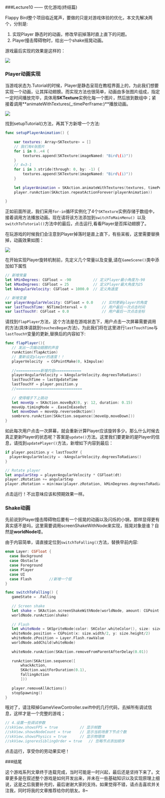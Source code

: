 ###Lecture10 —— 优化游戏(终结篇)




Flappy Bird整个项目临近尾声，要做的只是对游戏体验的优化，本文先解决两个，分别是:

1. 实现Player 静态时的动画，修改早前掉落时直上直下的问题。
2. Player撞击障碍物时，给出一个shake摇晃动画。

游戏最后实现的效果是这样的：

![](https://raw.githubusercontent.com/colourful987/JustMakeGame-FlappyBird/master/Resource/L10/L10-show.gif)


### Player动画实现

当游戏状态为.Tutorial的时候，Player是静态呈现在教程界面上的，为此我们想要实现一个动画，让其挥动翅膀。而实现方法也很简单，动画由多张图片组成，指定一定时间播放完毕，具体用**SKTexture**实例化每一个图片，然后放到数组中；紧接着调用**animateWithTextures(_:timePerFrame:)**播放动画。

![](https://raw.githubusercontent.com/colourful987/JustMakeGame-FlappyBird/master/Resource/L10/L10-texture.png)

找到setupTutorial()方法，再其下方新增一个方法:

```swift
func setupPlayerAnimation() {
    
    var textures: Array<SKTexture> = []
    // 我们有4张图片
    for i in 0..<4 {
        textures.append(SKTexture(imageNamed: "Bird\(i)"))
    }
    // 4=3-1
    for i in 3.stride(through: 0, by: -1) {
        textures.append(SKTexture(imageNamed: "Bird\(i)"))
    }
    
    let playerAnimation = SKAction.animateWithTextures(textures, timePerFrame: 0.07)
    player.runAction(SKAction.repeatActionForever(playerAnimation))
    
}
```

正如前面所说，我们采用`for-in`循环实例化了4个`SKTexture`实例存储于数组中，接着调用方法播放动画。现在请将该方法添加到`switchToMainMenu() `以及`switchToTutorial()`方法中的最后，点击运行,看看Player是否挥动翅膀了。

在玩游戏的时候我们会注意到Player掉落时是直上直下，有些呆板，这里需要替换掉，动画效果如图：

![](https://raw.githubusercontent.com/colourful987/JustMakeGame-FlappyBird/master/Resource/L10/L10-rotate.png)

在开始实现Player旋转机制前，先定义几个常量以及变量,请在`GameScene()`类中添加如下属性

```swift
// 新增常量
let kMinDegrees: CGFloat = -90			// 定义Player最小角度为-90
let kMaxDegrees: CGFloat = 25			// 定义Player最大角度为25
let kAngularVelocity: CGFloat = 1000.0	// 定义角速度

// 新增变量
var playerAngularVelocity: CGFloat = 0.0	// 实时更新player的角度
var lastTouchTime: NSTimeInterval = 0		// 用户最后一次点击时间
var lastTouchY: CGFloat = 0.0				// 用户最后一次点击坐标
```

请找到`flapPlayer`方法，这个方法是在游戏状态下，用户点击一次屏幕需要调用的方法(具体请跳到`touchesBegan`方法)，为此我们将在这里进行`lastTouchTime`与`lastTouchY`变量的更新,替换后的内容如下:


```swift
func flapPlayer(){
   // 发出一次煽动翅膀的声音
   runAction(flapAction)
   // 重新设定player的速度！！
   playerVelocity  = CGPointMake(0, kImpulse)
   
   //===========新增内容============
   playerAngularVelocity = kAngularVelocity.degreesToRadians()
   lastTouchTime = lastUpdateTime
   lastTouchY = player.position.y
   //==============================
   
   // 使得帽子下上跳动
   let moveUp = SKAction.moveByX(0, y: 12, duration: 0.15)
   moveUp.timingMode = .EaseInEaseOut
   let moveDown = moveUp.reversedAction()
   sombrero.runAction(SKAction.sequence([moveUp,moveDown]))
}
```

如此每次用户点击一次屏幕，就会重新计算Player应该旋转多少。那么什么时候去真正更新Player的状态呢？答案是`update()`方法。这里我们要更新的是Player的信息，请找到`updatePlayer()`方法，新增如下内容到最后：

```swift
if player.position.y < lastTouchY {
  playerAngularVelocity = -kAngularVelocity.degreesToRadians()
}

// Rotate player
let angularStep = playerAngularVelocity * CGFloat(dt)
player.zRotation += angularStep
player.zRotation = min(max(player.zRotation, kMinDegrees.degreesToRadians()), kMaxDegrees.degreesToRadians())
```
点击运行！不出意味应该和预期效果一样。


### Shake动画

先前说到Player撞击障碍物后要有一个摇晃的动画以及闪烁的小锅，那样显得更有真实感不是吗，这里需要调用screenShakeWithNode来实现，摇晃对象是谁？自然是**worldNode**喽。

由于内容简单，请直接定位到`switchToFalling()`方法，替换早前内容:

```swift
enum Layer: CGFloat {
  case Background
  case Obstacle
  case Foreground
  case Player
  case UI
  case Flash		//新增一个层
}

func switchToFalling() {
   gameState = .Falling
   
   // Screen shake
   let shake = SKAction.screenShakeWithNode(worldNode, amount: CGPoint(x: 0, y: 7.0), oscillations: 10, duration: 1.0)
   worldNode.runAction(shake)
   
   // Flash
   let whiteNode = SKSpriteNode(color: SKColor.whiteColor(), size: size)
   whiteNode.position = CGPoint(x: size.width/2, y: size.height/2)
   whiteNode.zPosition = Layer.Flash.rawValue
   worldNode.addChild(whiteNode)
   
   whiteNode.runAction(SKAction.removeFromParentAfterDelay(0.01))
   
   runAction(SKAction.sequence([
       whackAction,
       SKAction.waitForDuration(0.1),
       fallingAction
       ]))
   
   player.removeAllActions()
   stopSpawning()
}
```

哦对了，请注释掉GameViewController.swift中的几行代码，去掉所有调试信息，这样才是一个完整的游戏；

```swift
// 4.设置一些调试参数
//skView.showsFPS = true          // 显示帧数
//skView.showsNodeCount = true    // 显示当前场景下节点个数
//skView.showsPhysics = true      // 显示物理体
//skView.ignoresSiblingOrder = true   // 忽略节点添加顺序
```

点击运行，享受你的劳动果实吧！



###结尾

这个游戏系列文章终于连载完成，当时可能是一时兴起，最后还是坚持下来了。文章更多是在叙述整个游戏是如何开发出来，并未在一些基础知识以及实现原理上细说，这是之后我要补充的，最后谢谢大家的支持。如果觉得不错，请点击喜欢并关注我，同时将我的文章推荐给你的朋友。8~